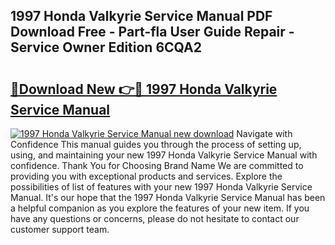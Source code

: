 ## 1997 Honda Valkyrie Service Manual PDF Download Free - Part-fla User Guide Repair - Service Owner Edition 6CQA2

# <h2><a href="http://bc15734.oget.top/?id=1997+Honda+Valkyrie+Service+Manual">🔗Download New 👉🔴 1997 Honda Valkyrie Service Manual</a></h2>

[![1997 Honda Valkyrie Service Manual new download](https://i.imgur.com/5g1atiW.png)](http://bc15734.oget.top/?id=1997+Honda+Valkyrie+Service+Manual)
Navigate with Confidence This manual guides you through the process of setting up, using, and maintaining your new 1997 Honda Valkyrie Service Manual with confidence. Thank You for Choosing Brand Name We are committed to providing you with exceptional products and services. Explore the possibilities of list of features with your new 1997 Honda Valkyrie Service Manual. It's our hope that the 1997 Honda Valkyrie Service Manual has been a helpful companion as you explore the features of your new item. If you have any questions or concerns, please do not hesitate to contact our customer support team.
